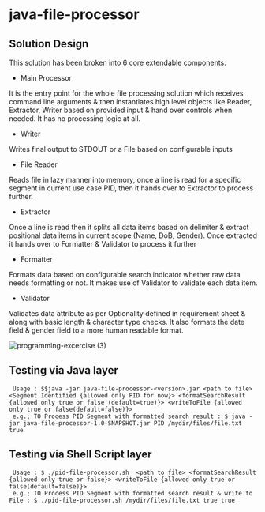 # java-file-processor
## Solution Design
This solution has been broken into 6 core extendable components.
- Main Processor

It is the entry point for the whole file processing solution which receives command line arguments & then instantiates high level objects like Reader, Extractor, Writer based on provided input & hand over controls when needed. It has no processing logic at all.

- Writer
	
Writes final output to STDOUT or a File based on configurable inputs

- File Reader 

Reads file in lazy manner into memory, once a line is read for a specific segment in current use case PID, then it hands over to Extractor to process further.

- Extractor 

Once a line is read then it splits all data items based on delimiter & extract positional data items in current scope (Name, DoB, Gender). Once extracted it hands over to Formatter & Validator to process it further 

- Formatter

Formats data based on configurable search indicator whether raw data needs formatting or not. It makes use of Validator to validate each data item.
  
- Validator

Validates data attribute as per Optionality defined in requirement sheet & along with basic length & character type checks. It also formats the date field & gender field to a more human readable format.

![programming-excercise (3)](https://user-images.githubusercontent.com/18535676/136715931-8a91a5b5-a033-46e5-9435-4f82930a1d89.png)

## Testing via Java layer
```console
 Usage : $$java -jar java-file-processor-<version>.jar <path to file> <Segment Identified {allowed only PID for now}> <formatSearchResult {allowed only true or false (default=true)}> <writeToFile {allowed only true or false(default=false)}>
 e.g.; TO Process PID Segment with formatted search result : $ java -jar java-file-processor-1.0-SNAPSHOT.jar PID /mydir/files/file.txt true
```
## Testing via Shell Script layer
```console
 Usage : $ ./pid-file-processor.sh  <path to file> <formatSearchResult {allowed only true or false}> <writeToFile {allowed only true or false(default=false)}>
 e.g.; TO Process PID Segment with formatted search result & write to File : $ ./pid-file-processor.sh /mydir/files/file.txt true true
```
